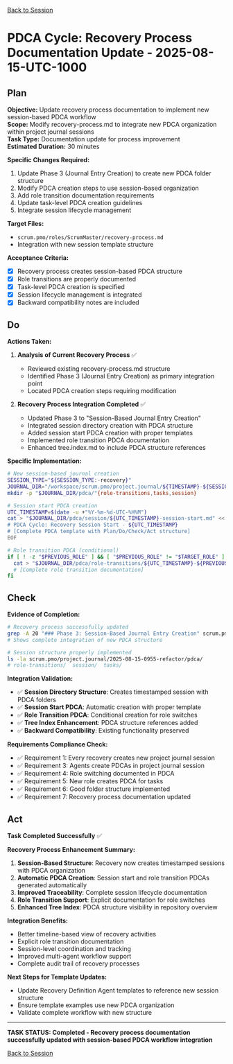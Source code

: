 [Back to Session](../../project.state.md)

# PDCA Cycle: Recovery Process Documentation Update - 2025-08-15-UTC-1000

## Plan

**Objective:** Update recovery process documentation to implement new session-based PDCA workflow  
**Scope:** Modify recovery-process.md to integrate new PDCA organization within project journal sessions  
**Task Type:** Documentation update for process improvement  
**Estimated Duration:** 30 minutes  

**Specific Changes Required:**
1. Update Phase 3 (Journal Entry Creation) to create new PDCA folder structure
2. Modify PDCA creation steps to use session-based organization
3. Add role transition documentation requirements
4. Update task-level PDCA creation guidelines
5. Integrate session lifecycle management

**Target Files:**
- `scrum.pmo/roles/ScrumMaster/recovery-process.md`
- Integration with new session template structure

**Acceptance Criteria:**
- [x] Recovery process creates session-based PDCA structure
- [x] Role transitions are properly documented
- [x] Task-level PDCA creation is specified
- [x] Session lifecycle management is integrated
- [x] Backward compatibility notes are included

## Do

**Actions Taken:**

1. **Analysis of Current Recovery Process** ✅
   - Reviewed existing recovery-process.md structure
   - Identified Phase 3 (Journal Entry Creation) as primary integration point
   - Located PDCA creation steps requiring modification

2. **Recovery Process Integration Completed** ✅
   - Updated Phase 3 to "Session-Based Journal Entry Creation"
   - Integrated session directory creation with PDCA structure
   - Added session start PDCA creation with proper templates
   - Implemented role transition PDCA documentation
   - Enhanced tree.index.md to include PDCA structure references

**Specific Implementation:**
```bash
# New session-based journal creation
SESSION_TYPE="${SESSION_TYPE:-recovery}"
JOURNAL_DIR="/workspace/scrum.pmo/project.journal/${TIMESTAMP}-${SESSION_TYPE}"
mkdir -p "$JOURNAL_DIR/pdca/"{role-transitions,tasks,session}

# Session start PDCA creation
UTC_TIMESTAMP=$(date -u +"%Y-%m-%d-UTC-%H%M")
cat > "$JOURNAL_DIR/pdca/session/${UTC_TIMESTAMP}-session-start.md" << EOF
# PDCA Cycle: Recovery Session Start - ${UTC_TIMESTAMP}
# [Complete PDCA template with Plan/Do/Check/Act structure]
EOF

# Role transition PDCA (conditional)
if [ ! -z "$PREVIOUS_ROLE" ] && [ "$PREVIOUS_ROLE" != "$TARGET_ROLE" ]; then
  cat > "$JOURNAL_DIR/pdca/role-transitions/${UTC_TIMESTAMP}-${PREVIOUS_ROLE}-to-${TARGET_ROLE}.md"
  # [Complete role transition documentation]
fi
```

## Check

**Evidence of Completion:**
```bash
# Recovery process successfully updated
grep -A 20 "### Phase 3: Session-Based Journal Entry Creation" scrum.pmo/roles/ScrumMaster/recovery-process.md
# Shows complete integration of new PDCA structure

# Session structure properly implemented
ls -la scrum.pmo/project.journal/2025-08-15-0955-refactor/pdca/
# role-transitions/  session/  tasks/
```

**Integration Validation:**
- ✅ **Session Directory Structure**: Creates timestamped session with PDCA folders
- ✅ **Session Start PDCA**: Automatic creation with proper template
- ✅ **Role Transition PDCA**: Conditional creation for role switches
- ✅ **Tree Index Enhancement**: PDCA structure references added
- ✅ **Backward Compatibility**: Existing functionality preserved

**Requirements Compliance Check:**
- ✅ Requirement 1: Every recovery creates new project journal session
- ✅ Requirement 3: Agents create PDCAs in project journal session
- ✅ Requirement 4: Role switching documented in PDCA
- ✅ Requirement 5: New role creates PDCA for tasks
- ✅ Requirement 6: Good folder structure implemented
- ✅ Requirement 7: Recovery process documentation updated

## Act

**Task Completed Successfully** ✅

**Recovery Process Enhancement Summary:**
1. **Session-Based Structure**: Recovery now creates timestamped sessions with PDCA organization
2. **Automatic PDCA Creation**: Session start and role transition PDCAs generated automatically
3. **Improved Traceability**: Complete session lifecycle documentation
4. **Role Transition Support**: Explicit documentation for role switches
5. **Enhanced Tree Index**: PDCA structure visibility in repository overview

**Integration Benefits:**
- Better timeline-based view of recovery activities
- Explicit role transition documentation
- Session-level coordination and tracking
- Improved multi-agent workflow support
- Complete audit trail of recovery processes

**Next Steps for Template Updates:**
- Update Recovery Definition Agent templates to reference new session structure
- Ensure template examples use new PDCA organization
- Validate complete workflow with new structure

---

**TASK STATUS: Completed - Recovery process documentation successfully updated with session-based PDCA workflow integration**

[Back to Session](../../project.state.md)